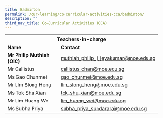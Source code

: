 ```yaml
---
title: Badminton
permalink: /our-learning/co-curricular-activities-cca/badminton/
description: ""
third_nav_title: Co–Curricular Activities (CCA)
---
```

<table>
<tbody>
<tr>
<th colspan="2" style="text-align: center;">Teachers-in-charge</th>
</tr>
<tr>
<td><strong>Name</strong></td>
<td><strong>Contact</strong></td>
</tr>
<tr>
<td><strong>Mr Philip Muthiah (OIC)</strong></td>
<td><a target="" href="mailto:muthiah_philip_j_jeyakumar@moe.edu.sg">muthiah_philip_j_jeyakumar@moe.edu.sg</a></td>
</tr>
<tr>
<td>Mr Callistus</td>
<td><a target="" href="mailto:callistus_chan@moe.edu.sg">callistus_chan@moe.edu.sg</a></td>
</tr>
<tr>
<td>Ms Gao Chunmei</td>
<td><a target="" href="mailto:gao_chunmei@moe.edu.sg">gao_chunmei@moe.edu.sg</a></td>
</tr>
<tr>
<td>Mr Lim Siong Heng</td>
<td><a target="" href="mailto:lim_siong_heng@moe.edu.sg">lim_siong_heng@moe.edu.sg</a></td>
</tr>
<tr>
<td>Ms Tok Shu Xian</td>
<td><a target="" href="mailto:tok_shu_xian@moe.edu.sg">tok_shu_xian@moe.edu.sg</a></td>
</tr>
<tr>
<td>Mr Lim Huang Wei</td>
<td><a target="" href="mailto:lim_huang_wei@moe.edu.sg">lim_huang_wei@moe.edu.sg</a></td>
</tr>
<tr>
<td>Ms Subha Priya</td>
<td><a target="" href="mailto:subha_priya_sundararaj@moe.edu.sg">subha_priya_sundararaj@moe.edu.sg</a></td>
</tr>
</tbody>
</table>